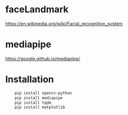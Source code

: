 # faceLandmark 
https://en.wikipedia.org/wiki/Facial_recognition_system

# mediapipe
https://google.github.io/mediapipe/ 

# Installation
```bash
    pip install opencv-python
    pip install mediapipe
    pip install tqdm
    pip install matplotlib
```